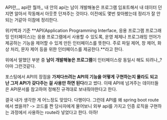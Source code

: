 API란,,,
api란 뭘까,, 내 안의 api는 남이 개발해놓은 프로그램 임포트해서 내 데이터 던지면 알아서 작동해서 아웃풋 던져주는 것이다.
이전에도 몇번 찾아봤는데 정리가 잘 안되는 거같아 이참에 정리한다.

위키백과 기준
**API(Application Programming Interface, 응용 프로그램 프로그래밍 인터페이스)는 응용 프로그램에서 사용할 수 있도록, 운영 체제나 프로그래밍 언어가 제공하는 기능을 제어할 수 있게 만든 인터페이스를 뜻한다. 주로 파일 제어, 창 제어, 화상 처리, 문자 제어 등을 위한 인터페이스를 제공한다.**라고 한다.

위에서 말했던 부분 중 **남이 개발해놓은 프로그램**이 인터페이스랑 동일시 해도 되려나,,? 아마 그런것같다. 

포스팅에서 API의 장점을 **가져다쓰려는 API의 기능을 어떻게 구현하는지 몰라도 되고 난 그저 API가 갖다주는 걸 사용만 하면 된다**라고 썼다.
이때 API에 넘겨주는 데이터들은 API문서를 참고하여 정해진 규격대로 보내줘야한다고 한다.

결국 내가 생각한 게 어느정도 맞았다. 다행이다. 그런데 API를 왜 spring boot route에서 썼을까? -> 코드를 짠 당사자에게 물어보니 외부 api를 가지고 인증 로직을 구현하는 과정에서 사용하는 route라 넣었다고 한다. 아하!
